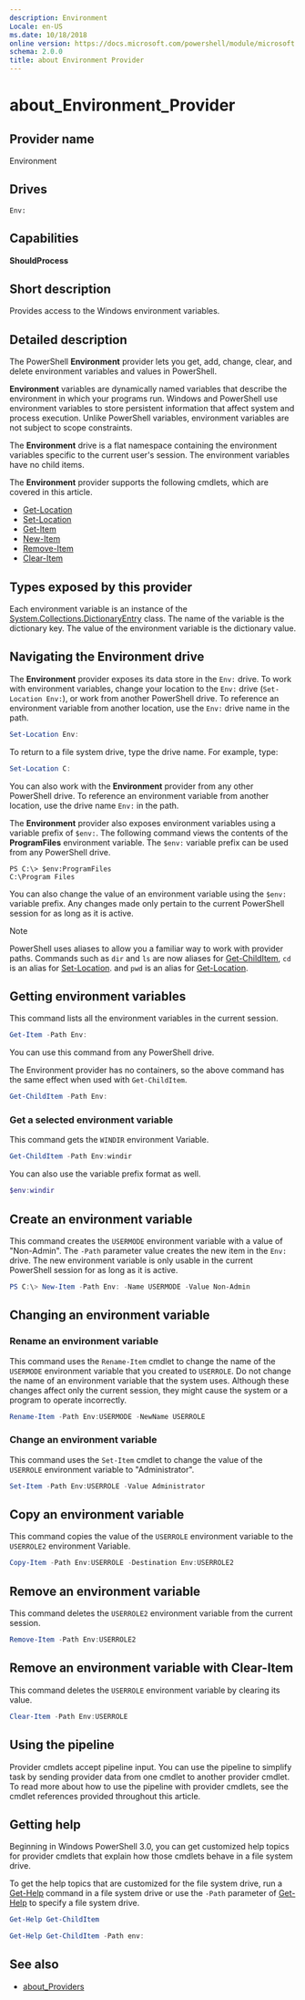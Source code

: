 ```yaml
---
description: Environment
Locale: en-US
ms.date: 10/18/2018
online version: https://docs.microsoft.com/powershell/module/microsoft.powershell.core/about/about_environment_provider?view=powershell-7&WT.mc_id=ps-gethelp
schema: 2.0.0
title: about Environment Provider
---
```

# about_Environment_Provider

## Provider name
Environment

## Drives

`Env:`

## Capabilities

**ShouldProcess**

## Short description

Provides access to the Windows environment variables.

## Detailed description

The PowerShell **Environment** provider lets you get, add, change, clear, and delete environment
variables and values in PowerShell.

**Environment** variables are dynamically named variables that describe the
environment in which your programs run. Windows and PowerShell use environment
variables to store persistent information that affect system and process
execution. Unlike PowerShell variables, environment variables are not subject
to scope constraints.

The **Environment** drive is a flat namespace containing the environment
variables specific to the current user's session. The environment variables
have no child items.

The **Environment** provider supports the following cmdlets, which are covered
in this article.

- [Get-Location](xref:Microsoft.PowerShell.Management.Get-Location)
- [Set-Location](xref:Microsoft.PowerShell.Management.Set-Location)
- [Get-Item](xref:Microsoft.PowerShell.Management.Get-Item)
- [New-Item](xref:Microsoft.PowerShell.Management.New-Item)
- [Remove-Item](xref:Microsoft.PowerShell.Management.Remove-Item)
- [Clear-Item](xref:Microsoft.PowerShell.Management.Clear-Item)

## Types exposed by this provider

Each environment variable is an instance of the
[System.Collections.DictionaryEntry](/dotnet/api/system.collections.dictionaryentry)
class. The name of the variable is the dictionary key. The value of the
environment variable is the dictionary value.

## Navigating the Environment drive

The **Environment** provider exposes its data store in the `Env:` drive. To
work with environment variables, change your location to the `Env:` drive
(`Set-Location Env:`), or work from another PowerShell drive. To reference an
environment variable from another location, use the `Env:` drive name in the
path.

```powershell
Set-Location Env:
```

To return to a file system drive, type the drive name. For example, type:

```powershell
Set-Location C:
```

You can also work with the **Environment** provider from any other PowerShell
drive. To reference an environment variable from another location, use the drive name `Env:` in the path.

The **Environment** provider also exposes environment variables using a variable
prefix of `$env:`.  The following command views the contents of the
**ProgramFiles** environment variable. The `$env:` variable prefix can
be used from any PowerShell drive.

```
PS C:\> $env:ProgramFiles
C:\Program Files
```

You can also change the value of an environment variable using the `$env:`
variable prefix.  Any changes made only pertain to the current PowerShell
session for as long as it is active.

> [!NOTE]
> PowerShell uses aliases to allow you a familiar way to work with provider
> paths. Commands such as `dir` and `ls` are now aliases for
> [Get-ChildItem](xref:Microsoft.PowerShell.Management.Get-ChildItem),
> `cd` is an alias for [Set-Location](xref:Microsoft.PowerShell.Management.Set-Location). and `pwd` is
> an alias for [Get-Location](xref:Microsoft.PowerShell.Management.Get-Location).

## Getting environment variables

This command lists all the environment variables in the current session.

```powershell
Get-Item -Path Env:
```

You can use this command from any PowerShell drive.

The Environment provider has no containers, so the above command has the
same effect when used with `Get-ChildItem`.

```powershell
Get-ChildItem -Path Env:
```

### Get a selected environment variable

This command gets the `WINDIR` environment Variable.

```powershell
Get-ChildItem -Path Env:windir
```

You can also use the variable prefix format as well.

```powershell
$env:windir
```

## Create an environment variable

This command creates the `USERMODE` environment variable with a value of
"Non-Admin". The `-Path` parameter value creates the new item in the `Env:`
drive. The new environment variable is only usable in the current PowerShell
session for as long as it is active.

```powershell
PS C:\> New-Item -Path Env: -Name USERMODE -Value Non-Admin
```

## Changing an environment variable

### Rename an environment variable

This command uses the `Rename-Item` cmdlet to change the name of the `USERMODE`
environment variable that you created to `USERROLE`. Do not change the name of
an environment variable that the system uses. Although these changes affect
only the current session, they might cause the system or a program to operate
incorrectly.

```powershell
Rename-Item -Path Env:USERMODE -NewName USERROLE
```

### Change an environment variable

This command uses the `Set-Item` cmdlet to change the value of the `USERROLE`
environment variable to "Administrator".

```powershell
Set-Item -Path Env:USERROLE -Value Administrator
```

## Copy an environment variable

This command copies the value of the `USERROLE` environment variable to the
`USERROLE2` environment Variable.

```powershell
Copy-Item -Path Env:USERROLE -Destination Env:USERROLE2
```

## Remove an environment variable

This command deletes the `USERROLE2` environment variable from the current
session.

```powershell
Remove-Item -Path Env:USERROLE2
```

## Remove an environment variable with Clear-Item

This command deletes the `USERROLE` environment variable by clearing its
value.

```powershell
Clear-Item -Path Env:USERROLE
```

## Using the pipeline

Provider cmdlets accept pipeline input. You can use the pipeline to simplify
task by sending provider data from one cmdlet to another provider cmdlet.
To read more about how to use the pipeline with provider cmdlets, see the
cmdlet references provided throughout this article.

## Getting help

Beginning in Windows PowerShell 3.0, you can get customized help topics for
provider cmdlets that explain how those cmdlets behave in a file system drive.

To get the help topics that are customized for the file system drive, run a
[Get-Help](xref:Microsoft.PowerShell.Core.Get-Help) command in a file system drive or use the `-Path`
parameter of [Get-Help](xref:Microsoft.PowerShell.Core.Get-Help) to specify a file system drive.

```powershell
Get-Help Get-ChildItem
```

```powershell
Get-Help Get-ChildItem -Path env:
```

## See also

- [about_Providers](about_Providers.md)
